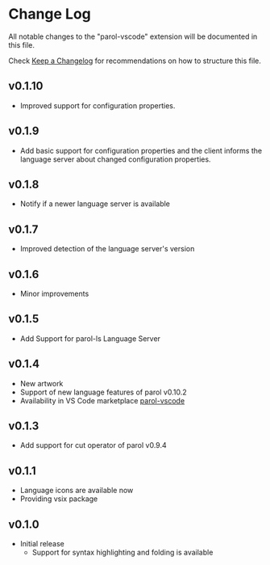 # Change Log

All notable changes to the "parol-vscode" extension will be documented in this file.

Check [Keep a Changelog](http://keepachangelog.com/) for recommendations on how to structure this file.

## v0.1.10

- Improved support for configuration properties.

## v0.1.9

- Add basic support for configuration properties and the client informs the language server about
changed configuration properties.

## v0.1.8

- Notify if a newer language server is available

## v0.1.7

- Improved detection of the language server's version

## v0.1.6

- Minor improvements

## v0.1.5

- Add Support for parol-ls Language Server

## v0.1.4

- New artwork
- Support of new language features of parol v0.10.2
- Availability in VS Code marketplace [parol-vscode](https://marketplace.visualstudio.com/items?itemName=jsinger67.parol-vscode)

## v0.1.3

- Add support for cut operator of parol v0.9.4

## v0.1.1

- Language icons are available now
- Providing vsix package

## v0.1.0

- Initial release
  - Support for syntax highlighting and folding is available
